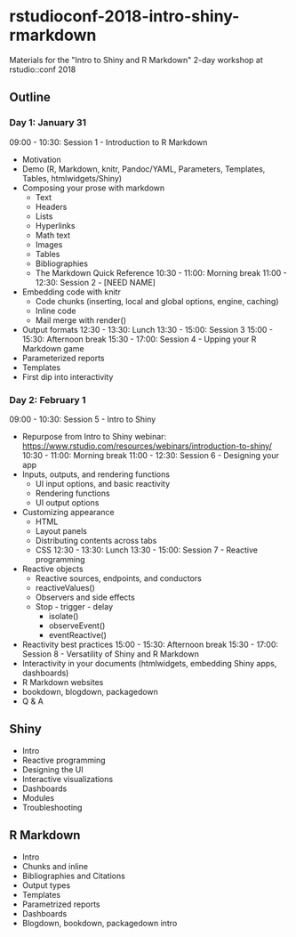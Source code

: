 # rstudioconf-2018-intro-shiny-rmarkdown

Materials for the "Intro to Shiny and R Markdown" 2-day workshop at rstudio::conf 2018

## Outline

### Day 1: January 31

09:00 - 10:30: Session 1 - Introduction to R Markdown
  - Motivation
  - Demo (R, Markdown, knitr, Pandoc/YAML, Parameters, Templates, Tables, htmlwidgets/Shiny)
  - Composing your prose with markdown
    - Text
    - Headers
    - Lists
    - Hyperlinks
    - Math text
    - Images
    - Tables
    - Bibliographies
    - The Markdown Quick Reference
10:30 - 11:00: Morning break
11:00 - 12:30: Session 2 - [NEED NAME]
  - Embedding code with knitr
    - Code chunks (inserting, local and global options, engine, caching)
    - Inline code
    - Mail merge with render()
  - Output formats
12:30 - 13:30: Lunch
13:30 - 15:00: Session 3
15:00 - 15:30: Afternoon break
15:30 - 17:00: Session 4 - Upping your R Markdown game
  - Parameterized reports
  - Templates
  - First dip into interactivity

### Day 2: February 1

09:00 - 10:30: Session 5 - Intro to Shiny
  - Repurpose from Intro to Shiny webinar: https://www.rstudio.com/resources/webinars/introduction-to-shiny/
10:30 - 11:00: Morning break
11:00 - 12:30: Session 6 - Designing your app
  - Inputs, outputs, and rendering functions
    - UI input options, and basic reactivity
    - Rendering functions
    - UI output options
  - Customizing appearance
    - HTML 
    - Layout panels
    - Distributing contents across tabs
    - CSS
12:30 - 13:30: Lunch
13:30 - 15:00: Session 7 - Reactive programming
  - Reactive objects
	  - Reactive sources, endpoints, and conductors
	  - reactiveValues()
	  - Observers and side effects
	- Stop - trigger - delay
	  - isolate() 
	  - observeEvent()
	  - eventReactive()
  - Reactivity best practices
15:00 - 15:30: Afternoon break
15:30 - 17:00: Session 8 - Versatility of Shiny and R Markdown
  - Interactivity in your documents (htmlwidgets, embedding Shiny apps, dashboards)
  - R Markdown websites
  - bookdown, blogdown, packagedown
  - Q & A



## Shiny

- Intro
- Reactive programming
- Designing the UI
- Interactive visualizations
- Dashboards
- Modules
- Troubleshooting

## R Markdown

- Intro
- Chunks and inline
- Bibliographies and Citations
- Output types
- Templates
- Parametrized reports
- Dashboards
- Blogdown, bookdown, packagedown intro
